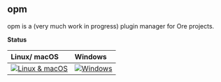 opm
---

opm is a (very much work in progress) plugin manager for Ore projects.

**Status**

| Linux/ macOS    | Windows        |
| :-------------  | :------------- |
| [![Linux & macOS]](https://travis-ci.org/pxlpowered/opm)   | [![Windows]](https://ci.appveyor.com/project/pxlpowered/opm) |

[Linux & macOS]: https://img.shields.io/travis/pxlpowered/opm/master.svg?style=flat-square
[Windows]: https://img.shields.io/appveyor/ci/pxlpowered/opm/master.svg?style=flat-square

